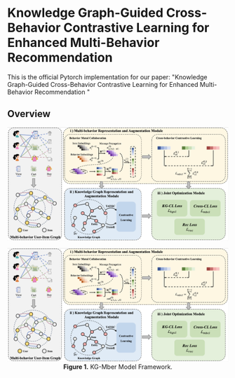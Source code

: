 # Knowledge Graph-Guided Cross-Behavior Contrastive Learning for Enhanced Multi-Behavior Recommendation

This is the official Pytorch implementation for our paper: "Knowledge Graph-Guided Cross-Behavior Contrastive Learning for Enhanced Multi-Behavior Recommendation
"

## Overview

<p align="center">
  <img src="./img/KG-Mber.jpg" alt="KG-Mber model framework" width="700">
</p>
<p align="center">
  <img src="./img/KG-Mber.jpg" alt="KG-Mber model framework" width="700">
  <br>
  <b>Figure 1.</b> KG-Mber Model Framework.
</p>

